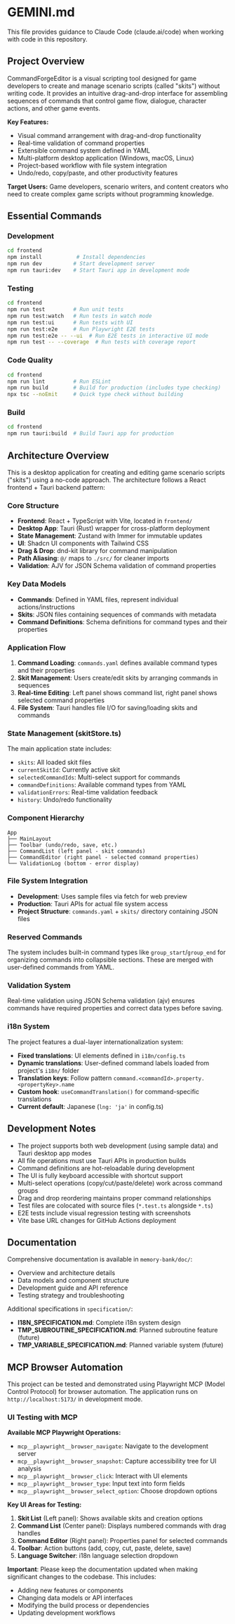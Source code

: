 # GEMINI.md

This file provides guidance to Claude Code (claude.ai/code) when working with code in this repository.

## Project Overview

CommandForgeEditor is a visual scripting tool designed for game developers to create and manage scenario scripts (called "skits") without writing code. It provides an intuitive drag-and-drop interface for assembling sequences of commands that control game flow, dialogue, character actions, and other game events.

**Key Features:**
- Visual command arrangement with drag-and-drop functionality
- Real-time validation of command properties
- Extensible command system defined in YAML
- Multi-platform desktop application (Windows, macOS, Linux)
- Project-based workflow with file system integration
- Undo/redo, copy/paste, and other productivity features

**Target Users:** Game developers, scenario writers, and content creators who need to create complex game scripts without programming knowledge.

## Essential Commands

### Development
```bash
cd frontend
npm install           # Install dependencies
npm run dev          # Start development server
npm run tauri:dev    # Start Tauri app in development mode
```

### Testing
```bash
cd frontend
npm run test         # Run unit tests
npm run test:watch   # Run tests in watch mode
npm run test:ui      # Run tests with UI
npm run test:e2e     # Run Playwright E2E tests
npm run test:e2e -- --ui  # Run E2E tests in interactive UI mode
npm run test -- --coverage  # Run tests with coverage report
```

### Code Quality
```bash
cd frontend
npm run lint         # Run ESLint
npm run build        # Build for production (includes type checking)
npx tsc --noEmit     # Quick type check without building
```

### Build
```bash
cd frontend
npm run tauri:build  # Build Tauri app for production
```

## Architecture Overview

This is a desktop application for creating and editing game scenario scripts ("skits") using a no-code approach. The architecture follows a React frontend + Tauri backend pattern:

### Core Structure
- **Frontend**: React + TypeScript with Vite, located in `frontend/`
- **Desktop App**: Tauri (Rust) wrapper for cross-platform deployment
- **State Management**: Zustand with Immer for immutable updates
- **UI**: Shadcn UI components with Tailwind CSS
- **Drag & Drop**: dnd-kit library for command manipulation
- **Path Aliasing**: `@/` maps to `./src/` for cleaner imports
- **Validation**: AJV for JSON Schema validation of command properties

### Key Data Models
- **Commands**: Defined in YAML files, represent individual actions/instructions
- **Skits**: JSON files containing sequences of commands with metadata
- **Command Definitions**: Schema definitions for command types and their properties

### Application Flow
1. **Command Loading**: `commands.yaml` defines available command types and their properties
2. **Skit Management**: Users create/edit skits by arranging commands in sequences
3. **Real-time Editing**: Left panel shows command list, right panel shows selected command properties
4. **File System**: Tauri handles file I/O for saving/loading skits and commands

### State Management (skitStore.ts)
The main application state includes:
- `skits`: All loaded skit files
- `currentSkitId`: Currently active skit
- `selectedCommandIds`: Multi-select support for commands
- `commandDefinitions`: Available command types from YAML
- `validationErrors`: Real-time validation feedback
- `history`: Undo/redo functionality

### Component Hierarchy
```
App
├── MainLayout
├── Toolbar (undo/redo, save, etc.)
├── CommandList (left panel - skit commands)
├── CommandEditor (right panel - selected command properties)
└── ValidationLog (bottom - error display)
```

### File System Integration
- **Development**: Uses sample files via fetch for web preview
- **Production**: Tauri APIs for actual file system access
- **Project Structure**: `commands.yaml` + `skits/` directory containing JSON files

### Reserved Commands
The system includes built-in command types like `group_start`/`group_end` for organizing commands into collapsible sections. These are merged with user-defined commands from YAML.

### Validation System
Real-time validation using JSON Schema validation (ajv) ensures commands have required properties and correct data types before saving.

### i18n System
The project features a dual-layer internationalization system:
- **Fixed translations**: UI elements defined in `i18n/config.ts`
- **Dynamic translations**: User-defined command labels loaded from project's `i18n/` folder
- **Translation keys**: Follow pattern `command.<commandId>.property.<propertyKey>.name`
- **Custom hook**: `useCommandTranslation()` for command-specific translations
- **Current default**: Japanese (`lng: 'ja'` in config.ts)

## Development Notes

- The project supports both web development (using sample data) and Tauri desktop app modes
- All file operations must use Tauri APIs in production builds
- Command definitions are hot-reloadable during development
- The UI is fully keyboard accessible with shortcut support
- Multi-select operations (copy/cut/paste/delete) work across command groups
- Drag and drop reordering maintains proper command relationships
- Test files are colocated with source files (`*.test.ts` alongside `*.ts`)
- E2E tests include visual regression testing with screenshots
- Vite base URL changes for GitHub Actions deployment

## Documentation

Comprehensive documentation is available in `memory-bank/doc/`:
- Overview and architecture details
- Data models and component structure
- Development guide and API reference
- Testing strategy and troubleshooting

Additional specifications in `specification/`:
- **I18N_SPECIFICATION.md**: Complete i18n system design
- **TMP_SUBROUTINE_SPECIFICATION.md**: Planned subroutine feature (future)
- **TMP_VARIABLE_SPECIFICATION.md**: Planned variable system (future)

## MCP Browser Automation

This project can be tested and demonstrated using Playwright MCP (Model Control Protocol) for browser automation. The application runs on `http://localhost:5173/` in development mode.

### UI Testing with MCP

**Available MCP Playwright Operations:**
- `mcp__playwright__browser_navigate`: Navigate to the development server
- `mcp__playwright__browser_snapshot`: Capture accessibility tree for UI analysis
- `mcp__playwright__browser_click`: Interact with UI elements
- `mcp__playwright__browser_type`: Input text into form fields
- `mcp__playwright__browser_select_option`: Choose dropdown options

**Key UI Areas for Testing:**
1. **Skit List** (Left panel): Shows available skits and creation options
2. **Command List** (Center panel): Displays numbered commands with drag handles
3. **Command Editor** (Right panel): Properties panel for selected commands
4. **Toolbar**: Action buttons (add, copy, cut, paste, delete, save)
5. **Language Switcher**: i18n language selection dropdown


**Important**: Please keep the documentation updated when making significant changes to the codebase. This includes:
- Adding new features or components
- Changing data models or API interfaces
- Modifying the build process or dependencies
- Updating development workflows